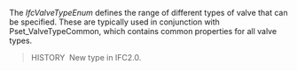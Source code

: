 The _IfcValveTypeEnum_ defines the range of different types of valve that can be specified. These are typically used in conjunction with Pset_ValveTypeCommon, which contains common properties for all valve types.

> HISTORY&nbsp; New type in IFC2.0.